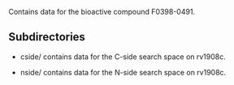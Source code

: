 Contains data for the bioactive compound F0398-0491.

## Subdirectories

- cside/ contains data for the C-side search space on rv1908c.

- nside/ contains data for the N-side search space on rv1908c.

